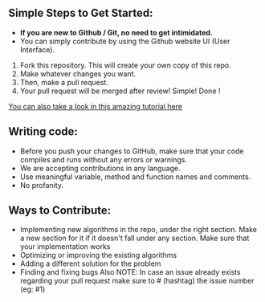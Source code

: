 ## Simple Steps to Get Started:

* **If you are new to Github / Git, no need to get intimidated.**
* You can simply contribute by using the Github website UI (User Interface).

1. Fork this repository. This will create your own copy of this repo.
2. Make whatever changes you want.
3. Then, make a pull request.
4. Your pull request will be merged after review! Simple! Done !

[You can also take a look in this amazing tutorial here](https://github.com/firstcontributions/first-contributions)

## Writing code:

* Before you push your changes to GitHub, make sure that your code compiles and runs without any errors or warnings.
* We are accepting contributions in any language.
* Use meaningful variable, method and function names and comments.
* No profanity.

## Ways to Contribute:

* Implementing new algorithms in the repo, under the right section. Make a new section for it if it doesn't fall under any section. Make sure that your implementation works
* Optimizing or improving the existing algorithms
* Adding a different solution for the problem
* Finding and fixing bugs
Also NOTE: In case an issue already exists regarding your pull request make sure to # (hashtag) the issue number (eg: #1)
